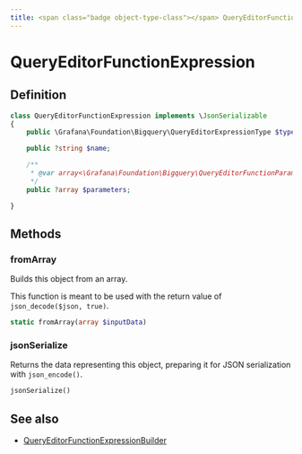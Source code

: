 ```yaml
---
title: <span class="badge object-type-class"></span> QueryEditorFunctionExpression
---
```

# <span class="badge object-type-class"></span> QueryEditorFunctionExpression

## Definition

```php
class QueryEditorFunctionExpression implements \JsonSerializable
{
    public \Grafana\Foundation\Bigquery\QueryEditorExpressionType $type;

    public ?string $name;

    /**
     * @var array<\Grafana\Foundation\Bigquery\QueryEditorFunctionParameterExpression>|null
     */
    public ?array $parameters;

}
```
## Methods

### <span class="badge object-method"></span> fromArray

Builds this object from an array.

This function is meant to be used with the return value of `json_decode($json, true)`.

```php
static fromArray(array $inputData)
```

### <span class="badge object-method"></span> jsonSerialize

Returns the data representing this object, preparing it for JSON serialization with `json_encode()`.

```php
jsonSerialize()
```

## See also

 * <span class="badge builder"></span> [QueryEditorFunctionExpressionBuilder](./builder-QueryEditorFunctionExpressionBuilder.md)
